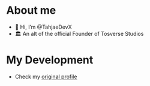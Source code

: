 # About me
- 👋 Hi, I’m @TahjaeDevX
- 🏛 An alt of the official Founder of Tosverse Studios
# My Development
- Check my [original profile](https://github.com/TahjaeDev)
